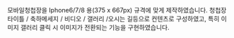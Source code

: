 모바일청첩장을 Iphone6/7/8 용(375 x 667px) 규격에 맞게 제작하였습니다.
청첩장 타이틀 / 축하메세지 / 비디오 / 갤러리 /오시는 길등으로 컨텐츠로 구성하였고, 특히 이미지 갤러리 클릭 시 이미지가 전환되는 기능을 구현하였습니다.
